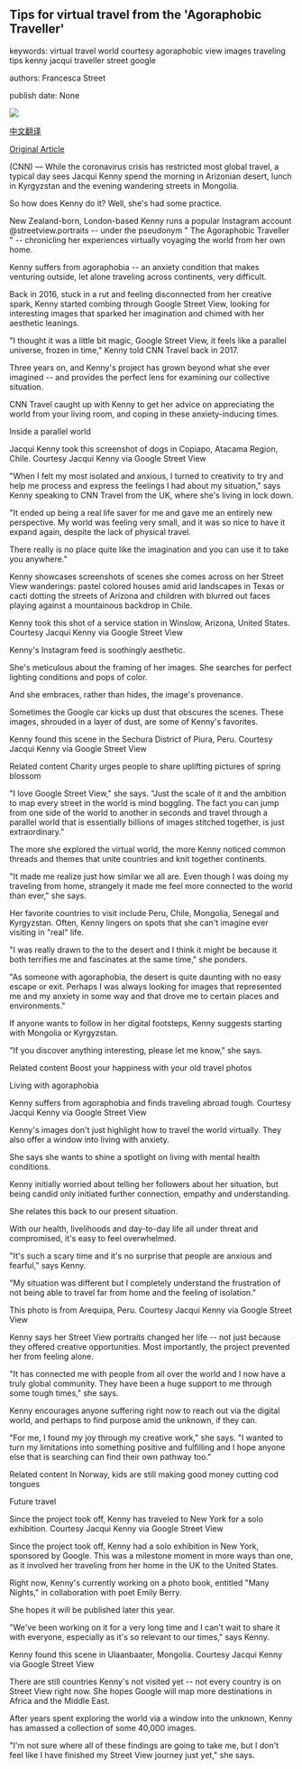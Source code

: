## Tips for virtual travel from the 'Agoraphobic Traveller'

keywords: virtual travel world courtesy agoraphobic view images traveling tips kenny jacqui traveller street google

authors: Francesca Street

publish date: None

![](https://cdn.cnn.com/cnnnext/dam/assets/200407122157-agoraphobic-traveller-tease-super-tease.jpg)

[中文翻译](Tips%20for%20virtual%20travel%20from%20the%20%27Agoraphobic%20Traveller%27_zh.md)

[Original Article](https://edition.cnn.com/travel/article/street-view-traveler-tips/index.html)

(CNN) — While the coronavirus crisis has restricted most global travel, a typical day sees Jacqui Kenny spend the morning in Arizonian desert, lunch in Kyrgyzstan and the evening wandering streets in Mongolia.

So how does Kenny do it? Well, she's had some practice.

New Zealand-born, London-based Kenny runs a popular Instagram account @streetview.portraits -- under the pseudonym " The Agoraphobic Traveller " -- chronicling her experiences virtually voyaging the world from her own home.

Kenny suffers from agoraphobia -- an anxiety condition that makes venturing outside, let alone traveling across continents, very difficult.

Back in 2016, stuck in a rut and feeling disconnected from her creative spark, Kenny started combing through Google Street View, looking for interesting images that sparked her imagination and chimed with her aesthetic leanings.

"I thought it was a little bit magic, Google Street View, it feels like a parallel universe, frozen in time," Kenny told CNN Travel back in 2017.

Three years on, and Kenny's project has grown beyond what she ever imagined -- and provides the perfect lens for examining our collective situation.

CNN Travel caught up with Kenny to get her advice on appreciating the world from your living room, and coping in these anxiety-inducing times.

Inside a parallel world

Jacqui Kenny took this screenshot of dogs in Copiapo, Atacama Region, Chile. Courtesy Jacqui Kenny via Google Street View

"When I felt my most isolated and anxious, I turned to creativity to try and help me process and express the feelings I had about my situation," says Kenny speaking to CNN Travel from the UK, where she's living in lock down.

"It ended up being a real life saver for me and gave me an entirely new perspective. My world was feeling very small, and it was so nice to have it expand again, despite the lack of physical travel.

There really is no place quite like the imagination and you can use it to take you anywhere."

Kenny showcases screenshots of scenes she comes across on her Street View wanderings: pastel colored houses amid arid landscapes in Texas or cacti dotting the streets of Arizona and children with blurred out faces playing against a mountainous backdrop in Chile.

Kenny took this shot of a service station in Winslow, Arizona, United States. Courtesy Jacqui Kenny via Google Street View

Kenny's Instagram feed is soothingly aesthetic.

She's meticulous about the framing of her images. She searches for perfect lighting conditions and pops of color.

And she embraces, rather than hides, the image's provenance.

Sometimes the Google car kicks up dust that obscures the scenes. These images, shrouded in a layer of dust, are some of Kenny's favorites.

Kenny found this scene in the Sechura District of Piura, Peru. Courtesy Jacqui Kenny via Google Street View

Related content Charity urges people to share uplifting pictures of spring blossom

"I love Google Street View," she says. "Just the scale of it and the ambition to map every street in the world is mind boggling. The fact you can jump from one side of the world to another in seconds and travel through a parallel world that is essentially billions of images stitched together, is just extraordinary."

The more she explored the virtual world, the more Kenny noticed common threads and themes that unite countries and knit together continents.

"It made me realize just how similar we all are. Even though I was doing my traveling from home, strangely it made me feel more connected to the world than ever," she says.

Her favorite countries to visit include Peru, Chile, Mongolia, Senegal and Kyrgyzstan. Often, Kenny lingers on spots that she can't imagine ever visiting in "real" life.

"I was really drawn to the to the desert and I think it might be because it both terrifies me and fascinates at the same time," she ponders.

"As someone with agoraphobia, the desert is quite daunting with no easy escape or exit. Perhaps I was always looking for images that represented me and my anxiety in some way and that drove me to certain places and environments."

If anyone wants to follow in her digital footsteps, Kenny suggests starting with Mongolia or Kyrgyzstan.

"If you discover anything interesting, please let me know," she says.

Related content Boost your happiness with your old travel photos

Living with agoraphobia

Kenny suffers from agoraphobia and finds traveling abroad tough. Courtesy Jacqui Kenny via Google Street View

Kenny's images don't just highlight how to travel the world virtually. They also offer a window into living with anxiety.

She says she wants to shine a spotlight on living with mental health conditions.

Kenny initially worried about telling her followers about her situation, but being candid only initiated further connection, empathy and understanding.

She relates this back to our present situation.

With our health, livelihoods and day-to-day life all under threat and compromised, it's easy to feel overwhelmed.

"It's such a scary time and it's no surprise that people are anxious and fearful," says Kenny.

"My situation was different but I completely understand the frustration of not being able to travel far from home and the feeling of isolation."

This photo is from Arequipa, Peru. Courtesy Jacqui Kenny via Google Street View

Kenny says her Street View portraits changed her life -- not just because they offered creative opportunities. Most importantly, the project prevented her from feeling alone.

"It has connected me with people from all over the world and I now have a truly global community. They have been a huge support to me through some tough times," she says.

Kenny encourages anyone suffering right now to reach out via the digital world, and perhaps to find purpose amid the unknown, if they can.

"For me, I found my joy through my creative work," she says. "I wanted to turn my limitations into something positive and fulfilling and I hope anyone else that is searching can find their own pathway too."

Related content In Norway, kids are still making good money cutting cod tongues

Future travel

Since the project took off, Kenny has traveled to New York for a solo exhibition. Courtesy Jacqui Kenny via Google Street View

Since the project took off, Kenny had a solo exhibition in New York, sponsored by Google. This was a milestone moment in more ways than one, as it involved her traveling from her home in the UK to the United States.

Right now, Kenny's currently working on a photo book, entitled "Many Nights," in collaboration with poet Emily Berry.

She hopes it will be published later this year.

"We've been working on it for a very long time and I can't wait to share it with everyone, especially as it's so relevant to our times," says Kenny.

Kenny found this scene in Ulaanbaater, Mongolia. Courtesy Jacqui Kenny via Google Street View

There are still countries Kenny's not visited yet -- not every country is on Street View right now. She hopes Google will map more destinations in Africa and the Middle East.

After years spent exploring the world via a window into the unknown, Kenny has amassed a collection of some 40,000 images.

"I'm not sure where all of these findings are going to take me, but I don't feel like I have finished my Street View journey just yet," she says.